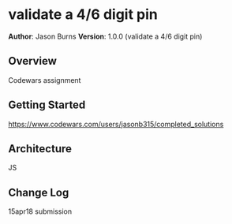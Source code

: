 # validate a 4/6 digit pin

**Author**: Jason Burns
**Version**: 1.0.0 (validate a 4/6 digit pin)

## Overview
Codewars assignment

## Getting Started
https://www.codewars.com/users/jasonb315/completed_solutions

## Architecture
JS

## Change Log
15apr18 submission